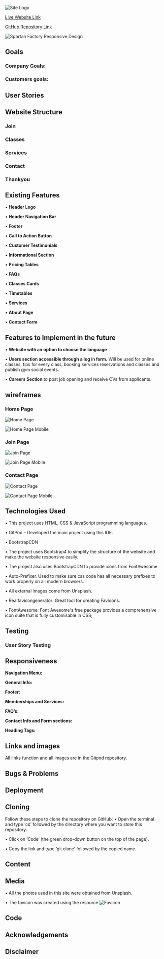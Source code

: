 ![Site Logo]()

[Live Website Link]()

[GitHub Repository Link]()

![Spartan Factory Responsive Design]()

<!--Initial Website Description-->

## Goals

### Company Goals:

### Customers goals:

## User Stories

## Website Structure

### Join

### Classes

### Services

### Contact

### Thankyou

## Existing Features

• **Header Logo**

• **Header Navigation Bar**

• **Footer**

• **Call to Action Button**

• **Customer Testimonials**

• **Informational Section**

• **Pricing Tables**

• **FAQs**

• **Classes Cards**

• **Timetables**

• **Services**

• **About Page**

• **Contact Form**

## Features to Implement in the future

• **Website with an option to choose the language**

• **Users section accessible through a log in form.** Will be used for online classes, tips for every class, booking services reservations and classes and publish gym social events.

• **Careers Section** to post job opening and receive CVs from applicants.

## wireframes

### Home Page

![Home Page]()

![Home Page Mobile]()

### Join Page

![Join Page]()

![Join Page Mobile]()

### Contact Page

![Contact Page](https://santiagoyanezferreiro.github.io/MilestoneProject1GymWebsite/assets/images/wireframecontact.png)

![Contact Page Mobile](https://santiagoyanezferreiro.github.io/MilestoneProject1GymWebsite/assets/images/wireframecontactmobile.png)

## Technologies Used

• This project uses HTML, CSS & JavaScript programming languages.

• GitPod – Developed the main project using this IDE.

• BootstrapCDN

• The project uses Bootstrap4 to simplify the structure of the website and make the website responsive easily.

• The project also uses BootstrapCDN to provide icons from FontAwesome

• Auto-Prefixer. Used to make sure css code has all necessary prefixes to work properly on all modern browsers.

• All external images come from Unsplash.

• Realfavicongenerator: Great tool for creating Favicons.

• FontAwesome: Font Awesome's free package provides a comprehensive icon suite that is fully customisable in CSS;

## Testing

### User Story Testing

## Responsiveness

**Navigation Menu:**

**General Info:**

**Footer:**

**Memberships and Services:**

**FAQ’s:**

**Contact Info and Form sections:**

**Heading Tags:**

## Links and images

All links function and all images are in the Gitpod repository.

## Bugs & Problems

## Deployment

## Cloning

Follow these steps to clone the repository on GitHub:
• Open the terminal and type ‘cd’ followed by the directory where you want to store this repository.

• Click on ‘Code’ (the green drop-down button on the top of the page).

• Copy the link and type ‘git clone’ followed by the copied name.

## Content

## Media

• All the photos used in this site were obtained from Unsplash.

• The favicon was created using the resource ![Favicon](https://realfavicongenerator.net/)

## Code

## Acknowledgements

## Disclaimer

